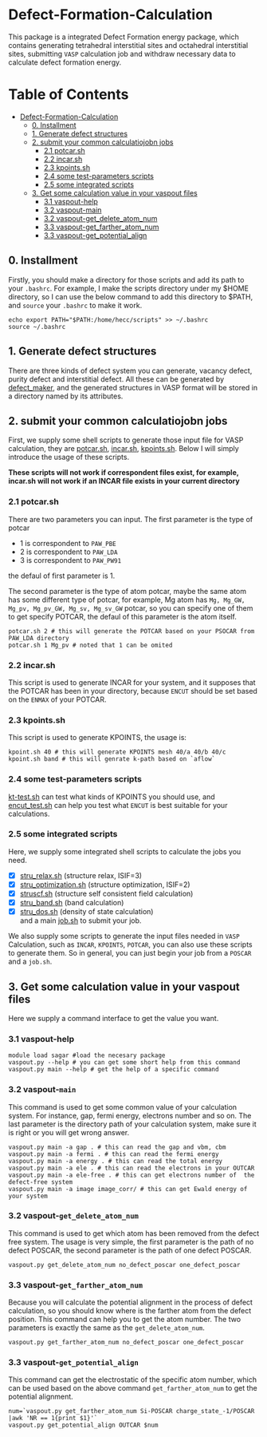 # Defect-Formation-Calculation

This package is a integrated Defect Formation energy package, which contains generating tetrahedral interstitial sites and  octahedral interstitial sites, submitting `VASP` calculation job and withdraw necessary data to calculate defect formation energy.


Table of Contents
=================

   * [Defect-Formation-Calculation](#defect-formation-calculation)
      * [0. Installment](#0-installment)
      * [1. Generate defect structures](#1-generate-defect-structures)
      * [2. submit your common calculatiojobn jobs](#2-submit-your-common-calculatiojobn-jobs)
         * [2.1 potcar.sh](#21-potcarsh)
         * [2.2 incar.sh](#22-incarsh)
         * [2.3 kpoints.sh](#23-kpointssh)
         * [2.4 some test-parameters scripts](#24-some-test-parameters-scripts)
         * [2.5 some integrated scripts](#25-some-integrated-scripts)
      * [3. Get some calculation value in your vaspout files](#3-get-some-calculation-value-in-your-vaspout-files)
         * [3.1 vaspout-help](#31-vaspout-help)
         * [3.2 vaspout-main](#32-vaspout-main)
         * [3.2 vaspout-get_delete_atom_num](#32-vaspout-get_delete_atom_num)
         * [3.3 vaspout-get_farther_atom_num](#33-vaspout-get_farther_atom_num)
         * [3.3 vaspout-get_potential_align](#33-vaspout-get_potential_align)




## 0. Installment
Firstly, you should make a directory for those scripts and add its path to your `.bashrc`. For example, I make the scripts directory under my $HOME directory, so I can use the below command to add this directory to $PATH, and `source` your `.bashrc` to make it work.
```shell
echo export PATH="$PATH:/home/hecc/scripts" >> ~/.bashrc
source ~/.bashrc
```

## 1. Generate defect structures

There are three kinds of defect system you can generate, vacancy defect, purity defect and interstitial defect. All these can be generated by [defect_maker](./defect_maker.py), and the generated structures in VASP format will be stored in a directory named by its attributes.



## 2. submit your common calculatiojobn jobs

First, we supply some shell scripts to generate those input file for VASP calculation, they are [potcar.sh](./common_calculation_shell/potcar.sh), [incar.sh](./common_calculation_shell/incar.sh), [kpoints.sh](./common_calculation_shell/kpoints.sh). Below I will simply introduce the usage of these scripts.

__These scripts will not work if correspondent files exist, for example, incar.sh will not work if an INCAR file exists in your current directory__

### 2.1 potcar.sh
There are two parameters you can input. The first parameter is the type of potcar

* 1 is correspondent to `PAW_PBE`
* 2 is correspondent to `PAW_LDA`
* 3 is correspondent to `PAW_PW91`

the defaul of first parameter is 1.

The second parameter is the type of atom potcar, maybe the same atom has some different type of potcar, for example, Mg atom has `Mg, Mg_GW, Mg_pv, Mg_pv_GW, Mg_sv, Mg_sv_GW` potcar, so you can specify one of them to get specify POTCAR, the defaul of this parameter is the atom itself.
```shell
potcar.sh 2 # this will generate the POTCAR based on your PSOCAR from  PAW_LDA directory
potcar.sh 1 Mg_pv # noted that 1 can be omited
```

### 2.2 incar.sh
This script is used to generate INCAR for your system, and it supposes that the POTCAR has been in your directory, because `ENCUT` should be set based on the `ENMAX` of your POTCAR.

### 2.3 kpoints.sh
This script is used to generate KPOINTS, the usage is:
```shell
kpoint.sh 40 # this will generate KPOINTS mesh 40/a 40/b 40/c
kpoint.sh band # this will genrate k-path based on `aflow`
```

### 2.4 some test-parameters scripts

[kt-test.sh](./parameter_test_shell/kp_test.sh) can test what kinds of KPOINTS you should use, and [encut_test.sh](./parameter_test_shell/encut_test.sh) can help you test what `ENCUT` is best suitable for your calculations.


### 2.5 some integrated scripts

Here, we supply some integrated shell scripts to calculate the jobs you need.<br />
- [x] [stru_relax.sh](./common_calculation_shell/stru_relax.sh) (structure relax, ISIF=3)<br />
- [x] [stru_optimization.sh](./common_calculation_shell/stru_optimization.sh) (structure optimization, ISIF=2)<br />
- [x] [struscf.sh](./common_calculation_shell/stru_scf.sh) (structure self consistent field calculation)<br />
- [x] [stru_band.sh](./common_calculation_shell/stru_band.sh) (band calculation)<br />
- [x] [stru_dos.sh](./common_calculation_shell/stru_dos.sh) (density of state calculation)<br />
and a main [job.sh](./common_calculation_shell/job.sh) to submit your job.

We also supply some scripts to generate the input files needed in `VASP` Calculation, such as `INCAR`, `KPOINTS`, `POTCAR`, you can also use these  scripts to generate them. So in general, you can just begin your job from a `POSCAR` and a `job.sh`.

## 3. Get some calculation value in your vaspout files

Here we supply a command interface to get the value you want.

### 3.1 vaspout-help
```shell
module load sagar #load the necesary package
vaspout.py --help # you can get some short help from this command
vaspout.py main --help # get the help of a specific command  
```

### 3.2 vaspout-`main`
This command is used to get some common value of your calculation system. For instance, gap, fermi energy, electrons number and so on.
The last parameter is the directory path of your calculation system, make sure it is right or you will get wrong answer.
```shell
vaspout.py main -a gap . # this can read the gap and vbm, cbm
vaspout.py main -a fermi . # this can read the fermi energy
vaspout.py main -a energy . # this can read the total energy
vaspout.py main -a ele . # this can read the electrons in your OUTCAR
vaspout.py main -a ele-free . # this can get electrons number of  the defect-free system
vaspout.py main -a image image_corr/ # this can get Ewald energy of your system
```

### 3.2 vaspout-`get_delete_atom_num`
This command is used to get which atom has been removed from the defect free system. The usage is very simple, the first parameter is the path of no defect POSCAR, the second parameter is the path of one defect POSCAR.
```shell
vaspout.py get_delete_atom_num no_defect_poscar one_defect_poscar
```

### 3.3 vaspout-`get_farther_atom_num`
Because you will calculate the potential alignment in the process of defect calculation, so you should know where is the farther atom from the defect position. This command can help you to get the atom number.
The two parameters is exactly the same as the `get_delete_atom_num`.
```shell
vaspout.py get_farther_atom_num no_defect_poscar one_defect_poscar
```

### 3.3 vaspout-`get_potential_align`
This command can get the electrostatic of the specific atom number, which can be used based on the above command `get_farther_atom_num` to get the potential alignment.
```shell
num=`vaspout.py get_farther_atom_num Si-POSCAR charge_state_-1/POSCAR |awk 'NR == 1{print $1}'`
vaspout.py get_potential_align OUTCAR $num
```
